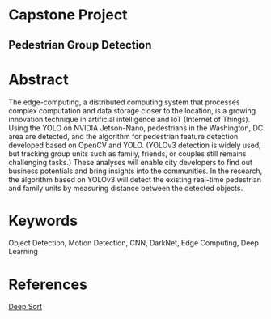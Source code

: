 # Capstone Project
## Pedestrian Group Detection 

# Abstract
The edge-computing, a distributed computing system that processes complex computation and data storage closer to the location, is a growing innovation technique in artificial intelligence and IoT (Internet of Things). Using the YOLO on NVIDIA Jetson-Nano, pedestrians in the Washington, DC area are detected, and the algorithm for pedestrian feature detection developed based on OpenCV and YOLO. (YOLOv3 detection is widely used, but tracking group units such as family, friends, or couples still remains challenging tasks.) These analyses will enable city developers to find out business potentials and bring insights into the communities. In the research, the algorithm based on YOLOv3 will detect the existing real-time pedestrian and family units by measuring distance between the detected objects. 

# Keywords
Object Detection, Motion Detection, CNN, DarkNet, Edge Computing, Deep Learning

# References
[Deep Sort](https://github.com/nwojke/deep_sort)

